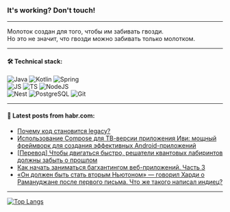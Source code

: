 ### It's working? Don't touch!

---
Молоток создан для того, чтобы им забивать гвозди. <br>
Но это не значит, что гвозди можно забивать только молотком.

---

#### 🛠️ Technical stack:

![Java](https://img.shields.io/badge/Java-informational?logo=Oracle&style=flat&logoColor=white&color=FF4500)
![Kotlin](https://img.shields.io/badge/Kotlin-informational?logo=Kotlin&style=flat&logoColor=white&color=774D97)
![Spring](https://img.shields.io/badge/SpringBoot-informational?logo=SpringBoot&style=flat&logoColor=white&color=6DB33F) <br>
![JS](https://img.shields.io/badge/JS-informational?logo=javaScript&style=flat&logoColor=black&color=F7Df1E)
![TS](https://img.shields.io/badge/TypeScript-informational?logo=typeScript&style=flat&logoColor=black&color=0667A8)
![NodeJS](https://img.shields.io/badge/NodeJS-informational?logo=node.js&style=flat&logoColor=white&color=70A760) <br>
![Nest](https://img.shields.io/badge/NestJS-informational?logo=NestJS&style=flat&logoColor=white&color=E0234E)
![PostgreSQL](https://img.shields.io/badge/PostgreSQL-informational?logo=PostgreSQL&style=flat&logoColor=white&color=DAA520)
![Git](https://img.shields.io/badge/Git-informational?logo=git&style=flat&logoColor=white&color=778899)

___

#### 💬 Latest posts from habr.com:

<!-- BLOG-POST-LIST:START -->
- [Почему код становится legacy?](https://habr.com/ru/companies/beeline_tech/articles/746940/?utm_source=habrahabr&utm_medium=rss&utm_campaign=746940)
- [Использование Compose для ТВ-версии приложения Иви: мощный фреймворк для создания эффективных Android-приложений](https://habr.com/ru/companies/ivi/articles/757550/?utm_source=habrahabr&utm_medium=rss&utm_campaign=757550)
- [[Перевод] Чтобы двигаться быстро, решатели квантовых лабиринтов должны забыть о прошлом](https://habr.com/ru/companies/first/articles/757846/?utm_source=habrahabr&utm_medium=rss&utm_campaign=757846)
- [Как начать заниматься багхантингом веб-приложений. Часть 3](https://habr.com/ru/companies/pt/articles/758036/?utm_source=habrahabr&utm_medium=rss&utm_campaign=758036)
- [«Он должен быть стать вторым Ньютоном» — говорил Харди о Рамануджане после первого письма. Что же такого написал индиец?](https://habr.com/ru/companies/timeweb/articles/756256/?utm_source=habrahabr&utm_medium=rss&utm_campaign=756256)
<!-- BLOG-POST-LIST:END -->

---
[![Top Langs](https://github-readme-stats-git-master-advtsetting-gmailcom.vercel.app/api/top-langs/?username=zloylis&langs_count=10&hide_title=false&title_color=e6edf3&size_weight=0.5&count_weight=0.5&layout=compact&hide_border=true&theme=dracula)](https://github.com/zloylis)

<!-- ![GitHub stats](https://github-readme-stats-git-master-advtsetting-gmailcom.vercel.app/api?username=zloylis&show_icons=true&hide_border=true&theme=dracula&hide_title=true&include_all_commits=true&count_private=true&hide=contribs&hide_rank=true) -->
